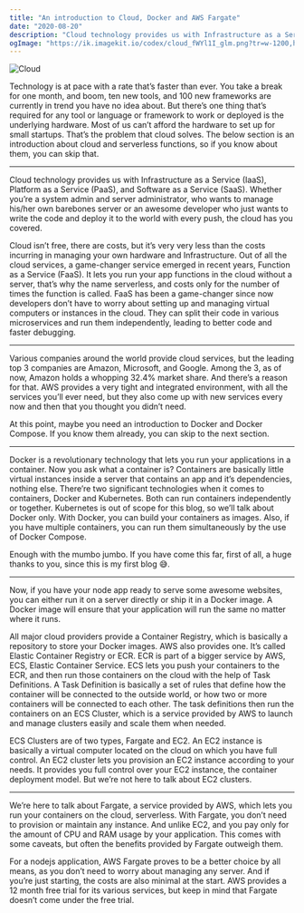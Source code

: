 ```yaml
---
title: "An introduction to Cloud, Docker and AWS Fargate"
date: "2020-08-20"
description: "Cloud technology provides us with Infrastructure as a Service (IaaS), Platform as a Service (PaaS), and Software as a Service (SaaS). Whether you’re a system admin and server administrator, who wants to manage his/her own barebones server or an awesome developer who just wants to write the code and deploy it to the world with every push, the cloud has you covered."
ogImage: "https://ik.imagekit.io/codex/cloud_fWYl1I_glm.png?tr=w-1200,h-630,fo-auto"
---
```


![Cloud](https://ik.imagekit.io/codex/cloud_fWYl1I_glm.png?tr=w-1200,h-630,fo-auto)

Technology is at pace with a rate that’s faster than ever. You take a break for one month, and boom, ten new tools, and 100 new frameworks are currently in trend you have no idea about. But there’s one thing that’s required for any tool or language or framework to work or deployed is the underlying hardware. Most of us can’t afford the hardware to set up for small startups. That’s the problem that cloud solves.
The below section is an introduction about cloud and serverless functions, so if you know about them, you can skip that.

---

Cloud technology provides us with Infrastructure as a Service (IaaS), Platform as a Service (PaaS), and Software as a Service (SaaS). Whether you’re a system admin and server administrator, who wants to manage his/her own barebones server or an awesome developer who just wants to write the code and deploy it to the world with every push, the cloud has you covered.

Cloud isn’t free, there are costs, but it’s very very less than the costs incurring in managing your own hardware and Infrastructure. Out of all the cloud services, a game-changer service emerged in recent years, Function as a Service (FaaS). It lets you run your app functions in the cloud without a server, that’s why the name serverless, and costs only for the number of times the function is called. FaaS has been a game-changer since now developers don’t have to worry about setting up and managing virtual computers or instances in the cloud. They can split their code in various microservices and run them independently, leading to better code and faster debugging.

---

Various companies around the world provide cloud services, but the leading top 3 companies are Amazon, Microsoft, and Google. Among the 3, as of now, Amazon holds a whopping 32.4% market share. And there’s a reason for that. AWS provides a very tight and integrated environment, with all the services you’ll ever need, but they also come up with new services every now and then that you thought you didn’t need.

At this point, maybe you need an introduction to Docker and Docker Compose. If you know them already, you can skip to the next section.

---

Docker is a revolutionary technology that lets you run your applications in a container. Now you ask what a container is? Containers are basically little virtual instances inside a server that contains an app and it’s dependencies, nothing else. There’re two significant technologies when it comes to containers, Docker and Kubernetes. Both can run containers independently or together. Kubernetes is out of scope for this blog, so we’ll talk about Docker only. With Docker, you can build your containers as images. Also, if you have multiple containers, you can run them simultaneously by the use of Docker Compose.

Enough with the mumbo jumbo. If you have come this far, first of all, a huge thanks to you, since this is my first blog 😅.

---

Now, if you have your node app ready to serve some awesome websites, you can either run it on a server directly or ship it in a Docker image. A Docker image will ensure that your application will run the same no matter where it runs.

All major cloud providers provide a Container Registry, which is basically a repository to store your Docker images. AWS also provides one. It’s called Elastic Container Registry or ECR. ECR is part of a bigger service by AWS, ECS, Elastic Container Service. ECS lets you push your containers to the ECR, and then run those containers on the cloud with the help of Task Definitions. A Task Definition is basically a set of rules that define how the container will be connected to the outside world, or how two or more containers will be connected to each other. The task definitions then run the containers on an ECS Cluster, which is a service provided by AWS to launch and manage clusters easily and scale them when needed.

ECS Clusters are of two types, Fargate and EC2. An EC2 instance is basically a virtual computer located on the cloud on which you have full control. An EC2 cluster lets you provision an EC2 instance according to your needs. It provides you full control over your EC2 instance, the container deployment model. But we’re not here to talk about EC2 clusters.

---

We’re here to talk about Fargate, a service provided by AWS, which lets you run your containers on the cloud, serverless. With Fargate, you don’t need to provision or maintain any instance. And unlike EC2, and you pay only for the amount of CPU and RAM usage by your application. This comes with some caveats, but often the benefits provided by Fargate outweigh them.

For a nodejs application, AWS Fargate proves to be a better choice by all means, as you don’t need to worry about managing any server. And if you’re just starting, the costs are also minimal at the start.
AWS provides a 12 month free trial for its various services, but keep in mind that Fargate doesn’t come under the free trial.
